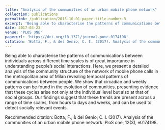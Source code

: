 ```yaml
---
title: "Analysis of the communities of an urban mobile phone network"
collection: publications
permalink: /publication/2015-10-01-paper-title-number-3
excerpt: 'Being able to characterise the patterns of communications between individuals across different time scales is of great importance in understanding people’s social interactions. Here, we present a detailed analysis of the community structure of the network of mobile phone calls in the metropolitan area of Milan revealing temporal patterns of communications between people. We show that circadian and weekly patterns can be found in the evolution of communities, presenting evidence that these cycles arise not only at the individual level but also at that of social groups. Our findings suggest that these trends are present across a range of time scales, from hours to days and weeks, and can be used to detect socially relevant events.'
date: 2017-03-23
venue: 'PLOS ONE'
paperurl: 'https://doi.org/10.1371/journal.pone.0174198'
citation: 'Botta, F., & del Genio, C. I. (2017). Analysis of the communities of an urban mobile phone network. PloS one, 12(3), e0174198.'
---
```

Being able to characterise the patterns of communications between individuals across different time scales is of great importance in understanding people’s social interactions. Here, we present a detailed analysis of the community structure of the network of mobile phone calls in the metropolitan area of Milan revealing temporal patterns of communications between people. We show that circadian and weekly patterns can be found in the evolution of communities, presenting evidence that these cycles arise not only at the individual level but also at that of social groups. Our findings suggest that these trends are present across a range of time scales, from hours to days and weeks, and can be used to detect socially relevant events.

Recommended citation: Botta, F., & del Genio, C. I. (2017). Analysis of the communities of an urban mobile phone network. PloS one, 12(3), e0174198.